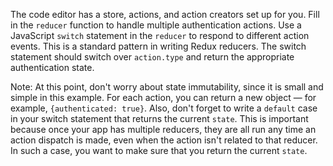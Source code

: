 The code editor has a store, actions, and action creators set up for you. Fill in the `reducer` function to handle multiple authentication actions. Use a JavaScript `switch` statement in the `reducer` to respond to different action events. This is a standard pattern in writing Redux reducers. The switch statement should switch over `action.type` and return the appropriate authentication state.

Note: At this point, don't worry about state immutability, since it is small and simple in this example. For each action, you can return a new object — for example, `{authenticated: true}`. Also, don't forget to write a `default` case in your switch statement that returns the current `state`. This is important because once your app has multiple reducers, they are all run any time an action dispatch is made, even when the action isn't related to that reducer. In such a case, you want to make sure that you return the current `state`.